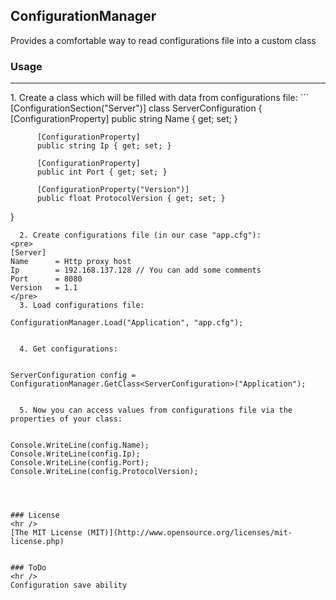 ## ConfigurationManager

Provides a comfortable way to read configurations file into a custom class

### Usage
<hr />
  1. Create a class which will be filled with data from configurations file:
```
[ConfigurationSection("Server")]
class ServerConfiguration 
{
          [ConfigurationProperty]
          public string Name { get; set; }
        
          [ConfigurationProperty]
          public string Ip { get; set; }
        
          [ConfigurationProperty]
          public int Port { get; set; }
        
          [ConfigurationProperty("Version")]
          public float ProtocolVersion { get; set; }
}
```
  2. Create configurations file (in our case "app.cfg"):
<pre>
[Server]
Name      = Http proxy host
Ip		  = 192.168.137.128 // You can add some comments
Port	  = 8080
Version	  = 1.1
</pre>  
  3. Load configurations file:
```
    ConfigurationManager.Load("Application", "app.cfg");
```

  4. Get configurations:
  
```
    ServerConfiguration config = ConfigurationManager.GetClass<ServerConfiguration>("Application");
```

  5. Now you can access values from configurations file via the properties of your class:
  
```
    Console.WriteLine(config.Name);
    Console.WriteLine(config.Ip);
    Console.WriteLine(config.Port);
    Console.WriteLine(config.ProtocolVersion);
```



### License
<hr />
[The MIT License (MIT)](http://www.opensource.org/licenses/mit-license.php)


### ToDo
<hr />
Configuration save ability


